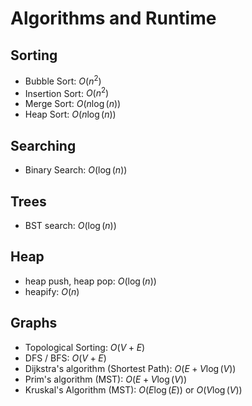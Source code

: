 # Algorithms and Runtime

## Sorting

- Bubble Sort: $O(n^2)$
- Insertion Sort: $O(n^2)$
- Merge Sort: $O(n\log(n))$
- Heap Sort: $O(n\log(n))$

## Searching
- Binary Search: $O(\log(n))$

## Trees
- BST search: $O(\log(n))$

## Heap
- heap push, heap pop: $O(\log(n))$
- heapify: $O(n)$

## Graphs
- Topological Sorting: $O(V+ E)$
- DFS / BFS: $O(V+ E)$
- Dijkstra's algorithm (Shortest Path): $O(E+ V\log(V))$
- Prim's algorithm (MST): $O(E + V\log(V))$
- Kruskal's Algorithm (MST): $O(E\log(E))$ or  $O(V\log(V))$ 
